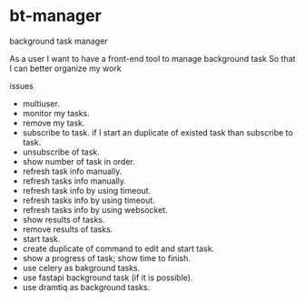 # bt-manager
background task manager

As a user
I want to have a front-end tool to manage background task
So that I can better organize my work

issues
- multiuser.
- monitor my tasks.
- remove my task.
- subscribe to task. if I start an duplicate of existed task than subscribe to task.
- unsubscribe of task.
- show number of task in order.
- refresh task info manually.
- refresh tasks info manually.
- refresh task info by using timeout.
- refresh tasks info by using timeout.
- refresh tasks info by using websocket.
- show results of tasks.
- remove results of tasks.
- start task.
- create duplicate of command to edit and start task.
- show a progress of task; show time to finish.
- use celery as bakground tasks.
- use fastapi background task (if it is possible).
- use dramtiq as background tasks.
